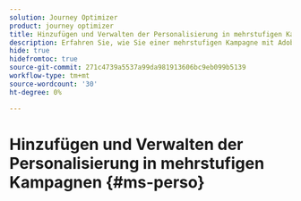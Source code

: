 ```yaml
---
solution: Journey Optimizer
product: journey optimizer
title: Hinzufügen und Verwalten der Personalisierung in mehrstufigen Kampagnen mit Journey Optimizer
description: Erfahren Sie, wie Sie einer mehrstufigen Kampagne mit Adobe Journey Optimizer eine Personalisierung hinzufügen
hide: true
hidefromtoc: true
source-git-commit: 271c4739a5537a99da981913606bc9eb099b5139
workflow-type: tm+mt
source-wordcount: '30'
ht-degree: 0%

---
```


# Hinzufügen und Verwalten der Personalisierung in mehrstufigen Kampagnen {#ms-perso}


